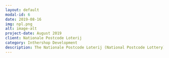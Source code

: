 ```yaml
---
layout: default
modal-id: 6
date: 2019-08-16
img: npl.png
alt: image-alt
project-date: August 2019
client: Nationale Postcode Loterij
category: Inthershop Development
description: The Nationale Postcode Loterij (National Postcode Lottery) is the biggest charity lottery in the Netherlands.
---
```

